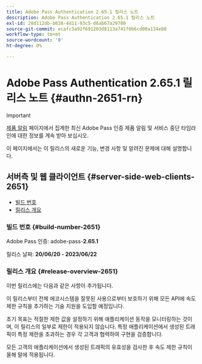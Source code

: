 ```yaml
---
title: Adobe Pass Authentication 2.65.1 릴리스 노트
description: Adobe Pass Authentication 2.65.1 릴리스 노트
exl-id: 28d112db-b038-4d11-93c5-d6ab67a29700
source-git-commit: ecafc3a92f691203d8113a741f0b6cd00a134e80
workflow-type: tm+mt
source-wordcount: '0'
ht-degree: 0%

---
```


# Adobe Pass Authentication 2.65.1 릴리스 노트 {#authn-2651-rn}

>[!IMPORTANT]
>
> [제품 알림](/help/authentication/product-announcements.md) 페이지에서 집계한 최신 Adobe Pass 인증 제품 알림 및 서비스 중단 타임라인에 대한 정보를 계속 받아 보십시오.

이 페이지에서는 이 릴리스의 새로운 기능, 변경 사항 및 알려진 문제에 대해 설명합니다.

## 서버측 및 웹 클라이언트 {#server-side-web-clients-2651}

* [빌드 번호](#build-number-2651)
* [릴리스 개요](#release-overview-2651)

### 빌드 번호 {#build-number-2651}

Adobe Pass 인증: adobe-pass-**2.65.1**

릴리스 날짜: **20/06/20 - 2023/06/22**

### 릴리스 개요 {#release-overview-2651}

이번 릴리스에는 다음과 같은 사항이 추가됩니다.

이 릴리스부터 전체 에코시스템을 잘못된 사용으로부터 보호하기 위해 모든 API에 속도 제한 규칙을 추가하는 기술 지원을 도입할 예정입니다.

초기 목표는 적절한 제한 값을 설정하기 위해 애플리케이션 동작을 모니터링하는 것이며, 이 릴리스의 일부로 제한이 적용되지 않습니다. 특정 애플리케이션에서 생성된 트래픽이 특정 제한을 초과하는 경우 각 고객과 협력하여 구현을 검증합니다.

모든 고객의 애플리케이션에서 생성된 트래픽의 유효성을 검사한 후 속도 제한 규칙이 올해 말에 적용됩니다.
